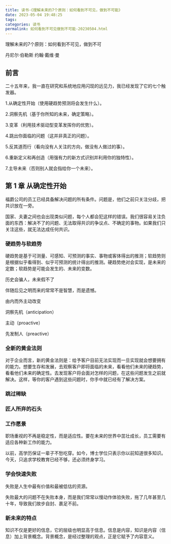 ```yaml
---
title: 读书·《理解未来的7个原则：如何看到不可见，做到不可能》
date: 2023-05-04 19:48:25
tags:
categories: 读书
permalink: 如何看到不可见做到不可能-20230504.html
---
```


理解未来的7个原则：如何看到不可见，做到不可

丹尼尔·伯勒斯 
约翰·戴维·曼

## 前言

二十五年来，我一直在研究和系统地应用闪现的远见力，我已经发现了它的七个触发器。

1.从确定性开始（使用硬趋势预测将会发生什么）。

2.洞察先机（基于你所知的未来，确定策略）。

3.变革（利用技术驱动型变革发挥你的优势）。

4.跳出你面临的问题（这并非真正的问题）。

5.反其道而行（看向没有人关注的方向，做没有人做过的事）。

6.重新定义和再创造（用强有力的新方式识别并利用你的独特性）。

7.主导未来（否则别人就会指给你一个未来）。

## 第 1 章 从确定性开始

福爵公司的员工已经具备解决问题的所有条件。问题是，他们之前只关注分歧，把共识放在一旁。

国家、夫妻之间也会出现类似问题，每个人都会犯这样的错误。我们很容易关注负面的东西：解决不了的问题、无法取得共识的争议点、不确定的事物。如果我们只关注这些，就无法达成任何共识。

### 硬趋势与软趋势

硬趋势是基于可测量、可感知、可预测的事实、事物或客体得出的推测；软趋势则是根据似乎看得到、似乎可预测的统计得出的推测。硬趋势绝对会实现，是未来的定数；软趋势是可能会发生的、未来的变数。

历史会骗人，未来假不了

伴随后见之明而来的常常不是智慧，而是遗憾。

由内而外主动改变

洞察先机（anticipation）

主动（proactive）

先发制人（preactive）

### 全新的黄金法则

对于企业而言，新的黄金法则是：给予客户目前无法实现而一旦实现就会想要拥有的能力。想要生存和发展，去观察客户即将面临的未来，看看他们未来的硬趋势，看看他们未来的确定性。去发现客户将会面对怎样的问题，在这些问题发生之前就解决。这样，等你的客户遇到这些问题时，你手中就已经有了解决方案。

### 跳过稀缺  

### 匠人所弃的石头  

### 工作愿景

职场重视的不再是稳定性，而是适应性。要在未来的世界中茁壮成长，员工需要有适应各种新工作的能力。

以前，高学历保证一辈子不愁吃穿。如今，博士学位只表示你以前知道很多知识。今天，只追求学校教育已经不够，还必须终身学习。

### 学会快速失败


失败是人生中最有价值和最被低估的资源。


失败最大的问题不在失败本身，而是我们常常以慢动作体验失败，拖了几年甚至几十年，导致我们故步自封、裹足不前。


### 新未来的特点

知识不仅是更好的信息，它的层级也明显高于信息。信息是内容，知识是内容（信息）加上背景概念。背景概念，是经过整理的观点，正是它赋予了内容意义。